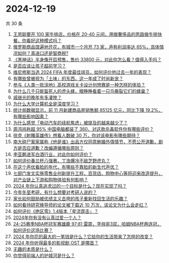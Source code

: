 # 2024-12-19

共 30 条

<!-- BEGIN -->
<!-- 最后更新时间 Thu Dec 19 2024 00:00:54 GMT+0800 (China Standard Time) -->

1. [王思聪要开 100 家牛排店，价格在 20-40 元间，用做奢侈品的思路做牛排快餐，你看好这种模式吗？](https://www.zhihu.com/question/7163968867)
1. [俄罗斯商品馆遍地开花，有城市一个月开 73 家，声称利润率达 65%，具体情况如何？真进口还是智商税?](https://www.zhihu.com/question/7100193409)
1. [《黑神话》半身像开启预售，售价 33800 元，对此你怎么看？值得入手吗？](https://www.zhihu.com/question/7032846387)
1. [是否应该让孩子超前学习？](https://www.zhihu.com/question/410326125)
1. [维尼修斯当选 2024 FIFA 年度最佳球员，如何评价他过去一年的表现？](https://www.zhihu.com/question/7163177331)
1. [有哪些曾被视为「土味」的东西，这一年成了时尚新宠？](https://www.zhihu.com/question/6987556991)
1. [参与《人类一败涂地》高校游戏关卡设计创想赛是一种怎样的体验？](https://www.zhihu.com/question/3855278158)
1. [为什么几千只能蜇死人的虎头蜂，眼睁睁看着一只鸟撕裂它们的蜂巢？](https://www.zhihu.com/question/634452558)
1. [戚继光的晚年有多凄惨？](https://www.zhihu.com/question/496527412)
1. [为什么大学计算机全是深度学习？](https://www.zhihu.com/question/654961977)
1. [统计局数据显示，前 11 月新建商品房销售额 85125 亿元，同比下降 19.2%，有哪些影响因素？](https://www.zhihu.com/question/6982952605)
1. [为什么感觉「电动汽车的续航焦虑」被提及的越来越少了？](https://www.zhihu.com/question/6738858957)
1. [周鸿祎称超 95% 中国电脑都装了 360，对这款杀毒软件你有哪些评价？](https://www.zhihu.com/question/6931977982)
1. [徐克《射雕英雄传》想看人数破 30 万，你对该电影有哪些期待？](https://www.zhihu.com/question/6854235471)
1. [南大碎尸案家属称《他是谁》出品方仅同意删婚外情情节，不愿公开道歉，剧方是否应道歉？改编遵循哪些原则？](https://www.zhihu.com/question/7170983168)
1. [李亚鹏进军白酒行业，对此你如何评价？](https://www.zhihu.com/question/7062461362)
1. [如何评价春兰杯八强赛，丁浩爆冷不敌芝野虎丸？](https://www.zhihu.com/question/7115934677)
1. [在这个声优看脸的年代，有哪些不靠脸的新生代声优？](https://www.zhihu.com/question/654947051)
1. [七部门发文实施零售业创新提升工程，百货店、购物中心等将迎来改造提升，对产业链上下游和购物体验有何影响？](https://www.zhihu.com/question/7173552063)
1. [2024 年你认真追求过的一个目标是什么？现在实现了吗？](https://www.zhihu.com/question/6476736637)
1. [今年冬至考研，有什么想要对考研人说的？](https://www.zhihu.com/question/6907882803)
1. [家长如何鼓励被优绩主义击垮的孩子重新找回生活的乐趣？](https://www.zhihu.com/question/6930509750)
1. [如何看待研究换导师的论文被下载近 10 万次，该论文为什么会走红？](https://www.zhihu.com/question/6773921257)
1. [如何评价《绝区零》1.4版本「星流霆击」？](https://www.zhihu.com/question/7171829641)
1. [2024年你有没有认真过爱一个人？](https://www.zhihu.com/question/7009598607)
1. [24-25赛季NBA杯冠军赛雄鹿 97:81 雷霆，字母哥3双，哈姆NBA杯两连冠，如何评价这场比赛？](https://www.zhihu.com/question/7165298404)
1. [2024 年你花的最大的一笔钱是什么？它给你的生活带来了怎样的改变？](https://www.zhihu.com/question/6778112870)
1. [2024 年你听得最多的影视剧 OST 是哪首？](https://www.zhihu.com/question/6844551657)
1. [无趣的本质是什么？](https://www.zhihu.com/question/620391012)
1. [你觉得前端人的护城河是什么？](https://www.zhihu.com/question/6375109221)

<!-- END -->
